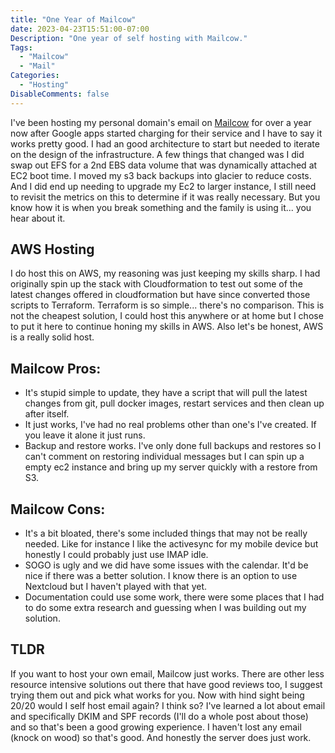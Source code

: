 ```yaml
---
title: "One Year of Mailcow"
date: 2023-04-23T15:51:00-07:00
Description: "One year of self hosting with Mailcow."
Tags: 
  - "Mailcow"
  - "Mail"
Categories: 
  - "Hosting"
DisableComments: false
---
```


I've been hosting my personal domain's email on [Mailcow](https://mailcow.email/) for over a year now after Google apps started charging for their service and I have to say it works pretty good. I had an good architecture to start but needed to iterate on the design of the infrastructure. A few things that changed was I did swap out EFS for a 2nd EBS data volume that was dynamically attached at EC2 boot time. I moved my s3 back backups into glacier to reduce costs. And I did end up needing to upgrade my Ec2 to larger instance, I still need to revisit the metrics on this to determine if it was really necessary. But you know how it is when you break something and the family is using it... you hear about it.

## AWS Hosting
I do host this on AWS, my reasoning was just keeping my skills sharp. I had originally spin up the stack with Cloudformation to test out some of the latest changes offered in cloudformation but have since converted those scripts to Terraform. Terraform is so simple... there's no comparison. 
This is not the cheapest solution, I could host this anywhere or at home but I chose to put it here to continue honing my skills in AWS. Also let's be honest, AWS is a really solid host.

## Mailcow Pros:
- It's stupid simple to update, they have a script that will pull the latest changes from git, pull docker images, restart services and then clean up after itself.
- It just works, I've had no real problems other than one's I've created. If you leave it alone it just runs.
- Backup and restore works. I've only done full backups and restores so I can't comment on restoring individual messages but I can spin up a empty ec2 instance and bring up my server quickly with a restore from S3.


## Mailcow Cons:
- It's a bit bloated, there's some included things that may not be really needed. Like for instance I like the activesync for my mobile device but honestly I could probably just use IMAP idle.
- SOGO is ugly and we did have some issues with the calendar. It'd be nice if there was a better solution. I know there is an option to use Nextcloud but I haven't played with that yet.
- Documentation could use some work, there were some places that I had to do some extra research and guessing when I was building out my solution.


## TLDR
If you want to host your own email, Mailcow just works. There are other less resource intensive solutions out there that have good reviews too, I suggest trying them out and pick what works for you. Now with hind sight being 20/20 would I self host email again? I think so? I've learned a lot about email and specifically DKIM and SPF records (I'll do a whole post about those) and so that's been a good growing experience. I haven't lost any email (knock on wood) so that's good. And honestly the server does just work.
